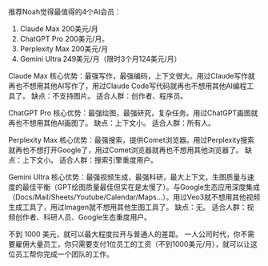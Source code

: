 推荐Noah觉得最值得的4个AI会员：

1. Claude Max 200美元/月
2. ChatGPT Pro 200美元/月。
3. Perplexity Max 200美元/月
4. Gemini Ultra 249美元/月（限时3个月124美元/月）

Claude Max
核心优势：最强写作，最强编码，上下文很大。用过Claude写作就再也不想用其他AI写作了，用过Claude Code写代码就再也不想用其他AI编程工具了。
缺点：不支持图片。
适合人群：创作者、程序员。

ChatGPT Pro
核心优势：最强绘图，最强研究，复杂任务。用过ChatGPT画图就再也不想用其他AI画图了。
缺点：上下文小。
适合人群：所有人。

Perplexity Max
核心优势：最强搜索，提供Comet浏览器。用过Perplexity搜索就再也不想打开Google了，用过Comet浏览器就再也不想用其他浏览器了。
缺点：上下文小。
适合人群：搜索引擎重度用户。

Gemini Ultra
核心优势：最强视频生成，最强科研，最大上下文，生图质量与速度的最佳平衡（GPT绘图质量最佳但实在是太慢了）。与Google生态应用深度集成（Docs/Mail/Sheets/Youtube/Calendar/Maps...）。用过Veo3就不想用其他视频生成工具了，用过Imagen就不想用其他生图工具了。
缺点：无。
适合人群：视频创作者、科研人员、Google生态重度用户。

不到 1000 美元，就可以最大程度拉开与普通人的差距。
一人公司时代，你不需要雇佣大量员工，你只需要支付1位员工的工资（不到1000美元/月），就可以让这位员工帮你完成一个团队的工作。
